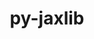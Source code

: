 ---
title: "py-jaxlib"
layout: cache
categories: [package, develop-2024-02-25]
meta: {"versions": ["0.4.3"], "compilers": ["gcc@=11.4.0", "gcc@=9.4.0"], "oss": ["ubuntu20.04", "ubuntu22.04"], "platforms": ["linux"], "targets": ["neoverse_v1", "neoverse_v2", "ppc64le", "x86_64_v3"], "stacks": ["e4s", "e4s-neoverse-v2", "e4s-neoverse_v1", "e4s-power", "ml-linux-x86_64-cpu", "ml-linux-x86_64-cuda", "ml-linux-x86_64-rocm", "root"], "num_specs": 6, "num_specs_by_stack": {"root": 6, "e4s-neoverse_v1": 1, "e4s-power": 1, "e4s": 1, "e4s-neoverse-v2": 1, "ml-linux-x86_64-cuda": 1, "ml-linux-x86_64-rocm": 1, "ml-linux-x86_64-cpu": 1}}
spec_details: [{"hash": "cdhtb3e44n5u2ux4bnzdegoobv4p2wee", "compiler": "gcc@=11.4.0", "versions": ["0.4.3"], "os": "ubuntu20.04", "platform": "linux", "target": "neoverse_v1", "variants": ["build_system=python_pip", "~cuda"], "stacks": ["root", "e4s-neoverse_v1"], "size": "-", "tarball": "https://binaries.spack.io/releases/develop-2024-02-25/build_cache/linux-ubuntu20.04-neoverse_v1/gcc-11.4.0/py-jaxlib-0.4.3/linux-ubuntu20.04-neoverse_v1-gcc-11.4.0-py-jaxlib-0.4.3-cdhtb3e44n5u2ux4bnzdegoobv4p2wee.spack"}, {"hash": "wx72ti6pjnygdh2pku2hfuuj6oneqjsi", "compiler": "gcc@=9.4.0", "versions": ["0.4.3"], "os": "ubuntu20.04", "platform": "linux", "target": "ppc64le", "variants": ["build_system=python_pip", "+cuda", "cuda_arch=70"], "stacks": ["root", "e4s-power"], "size": "-", "tarball": "https://binaries.spack.io/releases/develop-2024-02-25/build_cache/linux-ubuntu20.04-ppc64le/gcc-9.4.0/py-jaxlib-0.4.3/linux-ubuntu20.04-ppc64le-gcc-9.4.0-py-jaxlib-0.4.3-wx72ti6pjnygdh2pku2hfuuj6oneqjsi.spack"}, {"hash": "jxzmesd7beej4dwzcbfumrqk2mc5oltj", "compiler": "gcc@=11.4.0", "versions": ["0.4.3"], "os": "ubuntu20.04", "platform": "linux", "target": "x86_64_v3", "variants": ["build_system=python_pip", "~cuda"], "stacks": ["e4s", "root"], "size": "-", "tarball": "https://binaries.spack.io/releases/develop-2024-02-25/build_cache/linux-ubuntu20.04-x86_64_v3/gcc-11.4.0/py-jaxlib-0.4.3/linux-ubuntu20.04-x86_64_v3-gcc-11.4.0-py-jaxlib-0.4.3-jxzmesd7beej4dwzcbfumrqk2mc5oltj.spack"}, {"hash": "xtogtxp4q3k2nie2m4xkr4cfweecq3l4", "compiler": "gcc@=11.4.0", "versions": ["0.4.3"], "os": "ubuntu22.04", "platform": "linux", "target": "neoverse_v2", "variants": ["build_system=python_pip", "~cuda"], "stacks": ["e4s-neoverse-v2", "root"], "size": "-", "tarball": "https://binaries.spack.io/releases/develop-2024-02-25/build_cache/linux-ubuntu22.04-neoverse_v2/gcc-11.4.0/py-jaxlib-0.4.3/linux-ubuntu22.04-neoverse_v2-gcc-11.4.0-py-jaxlib-0.4.3-xtogtxp4q3k2nie2m4xkr4cfweecq3l4.spack"}, {"hash": "el7oabe6el43emshjx3two7b3ac66yoq", "compiler": "gcc@=11.4.0", "versions": ["0.4.3"], "os": "ubuntu22.04", "platform": "linux", "target": "x86_64_v3", "variants": ["build_system=python_pip", "+cuda", "cuda_arch=80"], "stacks": ["ml-linux-x86_64-cuda", "root"], "size": "-", "tarball": "https://binaries.spack.io/releases/develop-2024-02-25/build_cache/linux-ubuntu22.04-x86_64_v3/gcc-11.4.0/py-jaxlib-0.4.3/linux-ubuntu22.04-x86_64_v3-gcc-11.4.0-py-jaxlib-0.4.3-el7oabe6el43emshjx3two7b3ac66yoq.spack"}, {"hash": "yftehzf7a3mggyocnvqhwabxq5uqargw", "compiler": "gcc@=11.4.0", "versions": ["0.4.3"], "os": "ubuntu22.04", "platform": "linux", "target": "x86_64_v3", "variants": ["build_system=python_pip", "~cuda"], "stacks": ["root", "ml-linux-x86_64-rocm", "ml-linux-x86_64-cpu"], "size": "-", "tarball": "https://binaries.spack.io/releases/develop-2024-02-25/build_cache/linux-ubuntu22.04-x86_64_v3/gcc-11.4.0/py-jaxlib-0.4.3/linux-ubuntu22.04-x86_64_v3-gcc-11.4.0-py-jaxlib-0.4.3-yftehzf7a3mggyocnvqhwabxq5uqargw.spack"}]
---